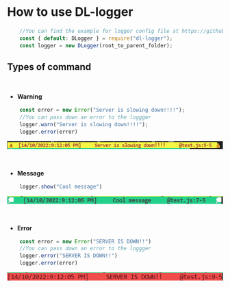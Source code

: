 # How to use DL-logger


```js
    //You can find the example for logger config file at https://github.com/TyFangXV/DL-logger/blob/main/test/logger.config.json 
    const { default: DLogger } = require("dl-logger");
    const logger = new DLogger(root_to_parent_folder);
```

## Types of command
<br>

* <b>Warning</b>

```js
    const error = new Error("Server is slowing down!!!!");
    //You can pass down an error to the loggger 
    logger.warn("Server is slowing down!!!!");
    logger.error(error)
```
![warning](https://github.com/TyFangXV/DL-logger/blob/main/view/warning.png?raw=true)

<br>


* <b>Message</b>

```js
    logger.show("Cool message")
```
![msg](https://github.com/TyFangXV/DL-logger/blob/main/view/show.png?raw=true)

<br>

* <b>Error</b>

```js
    const error = new Error("SERVER IS DOWN!!")
    //You can pass down an error to the loggger 
    logger.error("SERVER IS DOWN!!")
    logger.error(error)
```
![err](https://github.com/TyFangXV/DL-logger/blob/main//view/error.png?raw=true)
